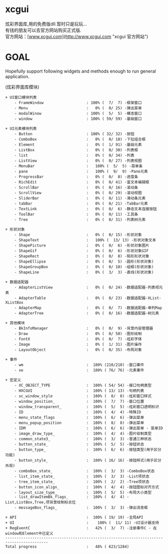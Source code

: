 # xcgui
炫彩界面库,用的免费版dll.暂时只是玩玩...<br>
有钱的朋友可以去官方网站购买正式版.<br>
官方网站：[www.xcgui.com](http://www.xcgui.com "xcgui 官方网站")<br>

# GOAL

  Hopefully support following widgets and methods enough to run general application.

(炫彩界面库模块)

    + UI窗口模块列表
        - FrameWindow                   : 100% (  7/  7) -框架窗口
        - Menu                          :   0% (  0/ 25) -弹出菜单
        - modalWinow                    : 100% (  5/  5) -模态窗口
        - window                        : 100% ( 59/ 59) -基础窗口

    + UI元素模块列表
        - Button                        : 100% ( 32/ 32) -按钮
        - ComboBox                      :   0% (  0/ 18) -下拉组合框
        - Element                       :   0% (  1/ 91) -基础元素
        - ListBox                       :   0% (  0/ 30) -列表框
        - list                          :   0% (  0/ 34) -列表
        - ListView                      :   0% (  0/ 27) -列表视图
        - MenuBar                       :   100% (  5/  5) -菜单条
        - pane                          :   100% (  9/  9) -Pane元素
        - ProgressBar                   :   0% (  0/  8) -进度条
        - RichEdit                      :   0% (  0/ 41) -富文本编辑框
        - ScrollBar                     :   0% (  0/ 16) -滚动条
        - ScrollView                    :   0% (  0/ 29) -滚动视图
        - SliderBar                     :   0% (  0/ 11) -滑动条元素
        - tabBar                        :   0% (  0/ 21) -TabBar元素
        - TextLink                      :   0% (  0/  6) -静态文本连接按钮
        - ToolBar                       :   0% (  0/ 11) -工具条
        - Tree                          :   0% (  0/ 31) -列表树元素

    + 形状对象
        - Shape                         :   0% (  0/ 15) -形状对象
        - ShapeText                     :   100% (  13/ 13) -形状对象文本
        - ShapePicture                  :   0% (  0/  6) -形状对象图片
        - ShapeGif                      :   0% (  0/  6) -形状对象GIF
        - ShapeRect                     :   0% (  0/  8) -矩形形状对象
        - ShapeEllipse                  :   0% (  0/  5) -圆形(形状对象)
        - ShapeGroupBox                 :   0% (  0/ 10) -组框(形状对象)
        - ShapeLine                     :   0% (  3/  3) -直线(形状对象)

    + 数据适配器
        - AdapterListView               :   0% (  0/ 24) -数据适配器-列表视元素
        - AdapterTable                  :   0% (  0/ 23) -数据适配器-XList-XListBox
        - AdapterMap                    :   0% (  0/  7) -数据适配器-单列Map
        - AdapterTree                   :   0% (  0/ 16) -数据适配器-树元素

    + 其他模块
        - BkInfoManager                 :   0% (  0/  9) -背景内容管理器
        - Draw                          :   0% (  0/ 58) -图形绘制
        - FontX                         :   0% (  0/  7) -炫彩字体
        - Image                         :   0% (  1/ 31) -图片操作
        - LayoutObject                  :   0% (  0/ 35) -布局对象

    + 事件
        - wm                            :  100% (210/210) -窗口事件
        - xe                            :  100% ( 76/ 76) -元素事件

    + 宏定义
        - XC_OBJECT_TYPE                :  100% ( 54/ 54) -接口句柄类型
        - HXCGUI                        :  100% ( 13/ 13) -句柄列表
        - xc_window_style               :  100% (  8/  8) -炫彩窗口样式
        - window_position_              :  100% (  7/  7) -窗口位置
        - window_transparent_           :  100% (  5/  5) -炫彩窗口透明标识
        - ID                            :  100% (  4/  4) -特殊ID
        - menu_state_flags              :  100% (  6/  6) -弹出菜单
        - menu_popup_position           :  100% (  8/  8) -弹出菜单
        - IDM                           :  100% (  6/  6) -弹出菜单 - 菜单ID
        - image_draw_type_              :  100% (  4/  4) -图片绘制类型
        - common_state3_                :  100% (  3/  3) -普通三种状态
        - button_state_                 :  100% (  5/  5) -按钮状态
        - button_type_                  :  100% (  6/  6) -按钮类型(用于区分功能)
        - button_style_                 :  100% ( 16/ 16) -按钮样式(用于区分外观)
        - comboBox_state_               :  100% (  3/  3) -ComboBox状态
        - list_item_state_              :  100% (  3/  3) -List项状态
        - tree_item_state_              :  100% (  2/  2) -Tree项状态
        - button_icon_align_            :  100% (  4/  4) -按钮图标对齐方式
        - layout_size_type_             :  100% (  5/  5) -布局大小类型
        - list_drawItemBk_flags_        :  100% (  4/  4) -List,ListBox,Tree,项背景绘制标志位
        - messageBox_flags_             :  100% (  3/  3) -弹出消息框

    + API                               :  100% ( 19/ 19) -全局API
    + UI                                :    100% (  11/ 11) -UI设计器支持
    + RegEventC                         :   42% (  3/  7) -注册事件C - 在window和Element中已定义
    -----------------------------------------------------------------------------------------
    Total progress                      :   48% ( 623/1284)